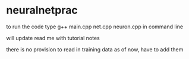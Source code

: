 # neuralnetprac
to run the code type g++ main.cpp net.cpp neuron.cpp in command line

will update read me with tutorial notes

there is no provision to read in training data as of now, have to add them
